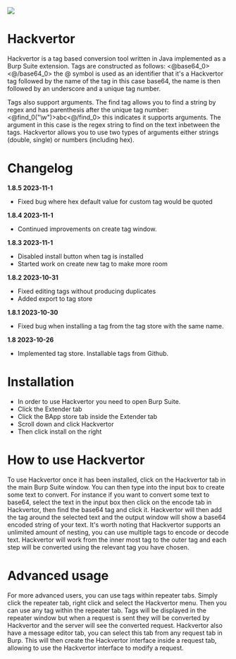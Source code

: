 ![](https://github.com/hackvertor/hackvertor/blob/master/src/main/resources/images/logo-light.png)

# Hackvertor

Hackvertor is a tag based conversion tool written in Java implemented as a Burp Suite extension. Tags are constructed as follows:
<@base64_0><@/base64_0> the @ symbol is used as an identifier that it's a Hackvertor tag followed by the name of the tag in this case base64, the name is then followed by an underscore and a unique tag number.

Tags also support arguments. The find tag allows you to find a string by regex and has parenthesis after the unique tag number:
<@find_0("\\w")>abc<@/find_0> this indicates it supports arguments. The argument in this case is the regex string to find on the text inbetween the tags. Hackvertor allows you to use two types of arguments either strings (double, single) or numbers (including hex).

# Changelog

**1.8.5  2023-11-1**

- Fixed bug where hex default value for custom tag would be quoted

**1.8.4  2023-11-1**

- Continued improvements on create tag window.

**1.8.3  2023-11-1**

- Disabled install button when tag is installed
- Started work on create new tag to make more room

**1.8.2  2023-10-31**
- Fixed editing tags without producing duplicates
- Added export to tag store

**1.8.1  2023-10-30**
- Fixed bug when installing a tag from the tag store with the same name.

**1.8  2023-10-26**
- Implemented tag store. Installable tags from Github.

# Installation

- In order to use Hackvertor you need to open Burp Suite.
- Click the Extender tab
- Click the BApp store tab inside the Extender tab
- Scroll down and click Hackvertor
- Then click install on the right

# How to use Hackvertor

To use Hackvertor once it has been installed, click on the Hackvertor tab in the main Burp Suite window. You can then type into the input box to create some text to convert. For instance if you want to convert some text to base64, select the text in the input box then click on the encode tab in Hackvertor, then find the base64 tag and click it. Hackvertor will then add the tag around the selected text and the output window will show a base64 encoded string of your text. It's worth noting that Hackvertor supports an unlimited amount of nesting, you can use multiple tags to encode or decode text. Hackvertor will work from the inner most tag to the outer tag and each step will be converted using the relevant tag you have chosen.

# Advanced usage

For more advanced users, you can use tags within repeater tabs. Simply click the repeater tab, right click and select the Hackvertor menu. Then you can use any tag within the repeater tab. Tags will be displayed in the repeater window but when a request is sent they will be converted by Hackvertor and the server will see the converted request. Hackvertor also have a message editor tab, you can select this tab from any request tab in Burp. This will then create the Hackvertor interface inside a request tab, allowing to use the Hackvertor interface to modify a request. 

